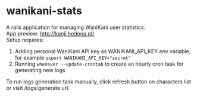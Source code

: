 # wanikani-stats
A rails application for managing WaniKani user statistics.  
App preview: http://kanji.hedona.pl/  
Setup requires:
1. Adding personal WaniKani API key as WANIKANI_API_KEY env variable, for example `export WANIKANI_API_KEY="secret"`
2. Running `whenever --update-crontab` to create an hourly cron task for generating new logs

To run logs generation task manually, click refresh button on characters list or visit /logs/generate url.